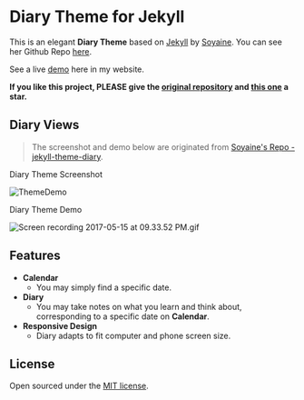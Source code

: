 # Diary Theme for Jekyll

This is an elegant **Diary Theme** based on [Jekyll](http://jekyllrb.com/) by [Soyaine](http://soyaine.cn). You can see her Github Repo [here](https://github.com/soyaine/jekyll-theme-diary). 

See a live [demo]( https://youjiexia.github.io/diary) here in my website.

**If you like this project, PLEASE give the [original repository](https://github.com/soyaine/jekyll-theme-diary) and [this one](https://github.com/YoujieXia/diary) a star.**



## Diary Views

> The screenshot and demo below are originated from [Soyaine's Repo - jekyll-theme-diary](https://github.com/soyaine/jekyll-theme-diary).

Diary Theme Screenshot 

![ThemeDemo](https://ooo.0o0.ooo/2017/05/23/592324b01b71a.jpg)

Diary Theme Demo

![Screen recording 2017-05-15 at 09.33.52 PM.gif](https://ooo.0o0.ooo/2017/05/23/592327b4a79ca.gif)


## Features

- **Calendar** 
	- You may simply find a specific date.
- **Diary** 
	- You may take notes on what you learn and think about, corresponding to a specific date on **Calendar**.
- **Responsive Design**
	- Diary adapts to fit computer and phone screen size.
 


## License

Open sourced under the [MIT license](LICENSE). 

